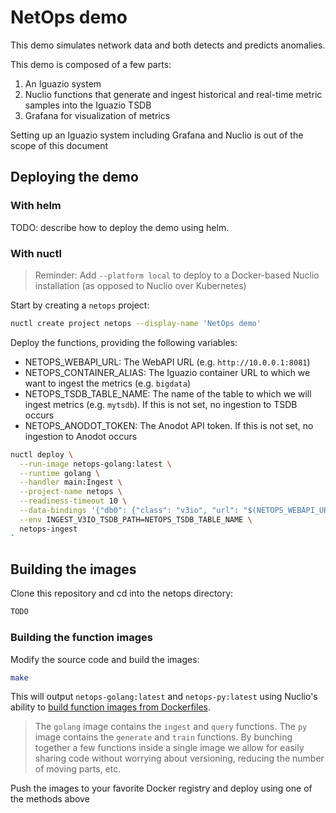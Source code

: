 # NetOps demo

This demo simulates network data and both detects and predicts anomalies. 

This demo is composed of a few parts:
1. An Iguazio system
2. Nuclio functions that generate and ingest historical and real-time metric samples into the Iguazio TSDB
3. Grafana for visualization of metrics

Setting up an Iguazio system including Grafana and Nuclio is out of the scope of this document


## Deploying the demo

### With helm
TODO: describe how to deploy the demo using helm.


### With nuctl
> Reminder: Add `--platform local` to deploy to a Docker-based Nuclio installation (as opposed to Nuclio over Kubernetes)

Start by creating a `netops` project:
```sh
nuctl create project netops --display-name 'NetOps demo'
```

Deploy the functions, providing the following variables:
* NETOPS_WEBAPI_URL: The WebAPI URL (e.g. `http://10.0.0.1:8081`)
* NETOPS_CONTAINER_ALIAS: The Iguazio container URL to which we want to ingest the metrics (e.g. `bigdata`)
* NETOPS_TSDB_TABLE_NAME: The name of the table to which we will ingest metrics (e.g. `mytsdb`). If this is not set, no ingestion to TSDB occurs
* NETOPS_ANODOT_TOKEN: The Anodot API token. If this is not set, no ingestion to Anodot occurs

```sh
nuctl deploy \
  --run-image netops-golang:latest \
  --runtime golang \
  --handler main:Ingest \
  --project-name netops \
  --readiness-timeout 10 \
  --data-bindings '{"db0": {"class": "v3io", "url": "$(NETOPS_WEBAPI_URL)/$(NETOPS_CONTAINER_ALIAS)", "secret": "<user>:<password>"}}' \
  --env INGEST_V3IO_TSDB_PATH=NETOPS_TSDB_TABLE_NAME \
  netops-ingest
`
```

## Building the images

Clone this repository and cd into the netops directory:
```sh
TODO
```

### Building the function images
Modify the source code and build the images:
```sh
make
```

This will output `netops-golang:latest` and `netops-py:latest` using Nuclio's ability to [build function images from Dockerfiles](https://github.com/nuclio/nuclio/blob/master/docs/tasks/deploy-functions-from-dockerfile.md). 
> The `golang` image contains the `ingest` and `query` functions. The `py` image contains the `generate` and `train` functions. By bunching together a few functions inside a single image we allow for easily sharing code without worrying about versioning, reducing the number of moving parts, etc. 

Push the images to your favorite Docker registry and deploy using one of the methods above